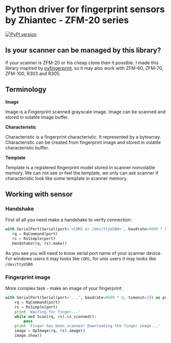 # Python driver for fingerprint sensors by Zhiantec - ZFM-20 series

[![PyPI version](https://badge.fury.io/py/fpscanner.svg)](https://badge.fury.io/py/fpscanner)

## Is your scanner can be managed by this library?
If your scanner is ZFM-20 or his cheap clone then it possible. I made this library inspired by 
[pyfingerprint](https://github.com/bastianraschke/pyfingerprint), so it may also work with ZFM-60, ZFM-70, ZFM-100,
R303 and R305.

## Terminology

**Image**

  Image is a Fingerprint scanned grayscale image. Image can be scanned and stored in volatile image buffer.
   
**Characteristic**

  Characteristic is a fingerprint characteristic. It represented by a bytearray. Characteristic can be created from 
  fingerprint image and stored in volatile characteristic buffer.
  
**Template**

  Template is a registered fingerprint model stored in scanner nonvolatile memory. 
  We can not see or feel the template, we only can ask scanner if characteristic look like some template 
  in scanner memory.
  
## Working with sensor
 
### Handshake
 
First of all you need make a handshake to verify connection:
 ```python
with SerialPort(Serial(port='<COM1 or /dev/ttyUSB0>', baudrate=9600 * 6, timeout=2)) as port:
    rq = RqCommand(port)
    rs = RsSimple(port)
    Handshake(rq, rs).make()
```
As you see you will need to know serial port name of your scanner device. For windows users it may looks like `COM1`,
for unix users it may looks like `/dev/ttyUSB0`.

### Fingerprint image

More complex task - make an image of your fingerprint:
```python
with SerialPort(Serial(port='...', baudrate=9600 * 6, timeout=2)) as port:
    rq = RqCommand(port)
    rs = RsSimple(port)
    print 'Waiting for finger...'
    while not Scan(rq, rs).is_scanned():
        pass
    print 'Finger has been scanned! Downloading the finger image...'
    image = UpImage(rq, rs).image()
    image.show()
```